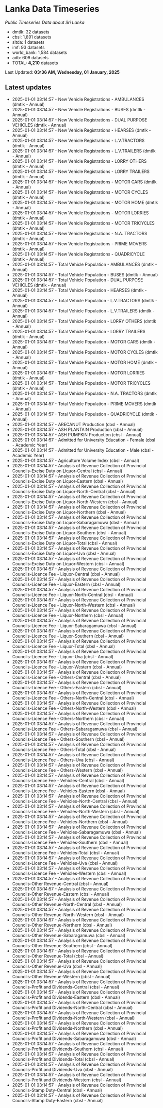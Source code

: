 # Lanka Data Timeseries
*Public Timeseries Data about Sri Lanka*

* dmtlk: 32 datasets
* cbsl: 1,891 datasets
* sltda: 1 datasets
* imf: 93 datasets
* world_bank: 1,584 datasets
* adb: 609 datasets
* TOTAL: **4,210** datasets

Last Updated: **03:36 AM, Wednesday, 01 January, 2025**

## Latest updates

* 2025-01-01 03:14:57 - New Vehicle Registrations - AMBULANCES (dmtlk - Annual)
* 2025-01-01 03:14:57 - New Vehicle Registrations - BUSES (dmtlk - Annual)
* 2025-01-01 03:14:57 - New Vehicle Registrations - DUAL PURPOSE VEHICLES (dmtlk - Annual)
* 2025-01-01 03:14:57 - New Vehicle Registrations - HEARSES (dmtlk - Annual)
* 2025-01-01 03:14:57 - New Vehicle Registrations - L.V.TRACTORS (dmtlk - Annual)
* 2025-01-01 03:14:57 - New Vehicle Registrations - L.V.TRAILERS (dmtlk - Annual)
* 2025-01-01 03:14:57 - New Vehicle Registrations - LORRY OTHERS (dmtlk - Annual)
* 2025-01-01 03:14:57 - New Vehicle Registrations - LORRY TRAILERS (dmtlk - Annual)
* 2025-01-01 03:14:57 - New Vehicle Registrations - MOTOR CARS (dmtlk - Annual)
* 2025-01-01 03:14:57 - New Vehicle Registrations - MOTOR CYCLES (dmtlk - Annual)
* 2025-01-01 03:14:57 - New Vehicle Registrations - MOTOR HOME (dmtlk - Annual)
* 2025-01-01 03:14:57 - New Vehicle Registrations - MOTOR LORRIES (dmtlk - Annual)
* 2025-01-01 03:14:57 - New Vehicle Registrations - MOTOR TRICYCLES (dmtlk - Annual)
* 2025-01-01 03:14:57 - New Vehicle Registrations - N.A. TRACTORS (dmtlk - Annual)
* 2025-01-01 03:14:57 - New Vehicle Registrations - PRIME MOVERS (dmtlk - Annual)
* 2025-01-01 03:14:57 - New Vehicle Registrations - QUADRICYCLE (dmtlk - Annual)
* 2025-01-01 03:14:57 - Total Vehicle Population - AMBULANCES (dmtlk - Annual)
* 2025-01-01 03:14:57 - Total Vehicle Population - BUSES (dmtlk - Annual)
* 2025-01-01 03:14:57 - Total Vehicle Population - DUAL PURPOSE VEHICLES (dmtlk - Annual)
* 2025-01-01 03:14:57 - Total Vehicle Population - HEARSES (dmtlk - Annual)
* 2025-01-01 03:14:57 - Total Vehicle Population - L.V.TRACTORS (dmtlk - Annual)
* 2025-01-01 03:14:57 - Total Vehicle Population - L.V.TRAILERS (dmtlk - Annual)
* 2025-01-01 03:14:57 - Total Vehicle Population - LORRY OTHERS (dmtlk - Annual)
* 2025-01-01 03:14:57 - Total Vehicle Population - LORRY TRAILERS (dmtlk - Annual)
* 2025-01-01 03:14:57 - Total Vehicle Population - MOTOR CARS (dmtlk - Annual)
* 2025-01-01 03:14:57 - Total Vehicle Population - MOTOR CYCLES (dmtlk - Annual)
* 2025-01-01 03:14:57 - Total Vehicle Population - MOTOR HOME (dmtlk - Annual)
* 2025-01-01 03:14:57 - Total Vehicle Population - MOTOR LORRIES (dmtlk - Annual)
* 2025-01-01 03:14:57 - Total Vehicle Population - MOTOR TRICYCLES (dmtlk - Annual)
* 2025-01-01 03:14:57 - Total Vehicle Population - N.A. TRACTORS (dmtlk - Annual)
* 2025-01-01 03:14:57 - Total Vehicle Population - PRIME MOVERS (dmtlk - Annual)
* 2025-01-01 03:14:57 - Total Vehicle Population - QUADRICYCLE (dmtlk - Annual)
* 2025-01-01 03:14:57 - ARECANUT Production (cbsl - Annual)
* 2025-01-01 03:14:57 - ASH PLANTAIN Production (cbsl - Annual)
* 2025-01-01 03:14:57 - ASH PUMPKIN Production (cbsl - Annual)
* 2025-01-01 03:14:57 - Admitted for University Education - Female (cbsl - Academic Year)
* 2025-01-01 03:14:57 - Admitted for University Education - Male (cbsl - Academic Year)
* 2025-01-01 03:14:57 - Agriculture Volume Index (cbsl - Annual)
* 2025-01-01 03:14:57 - Analysis of Revenue Collection of Provincial Councils-Excise Duty on Liquor-Central (cbsl - Annual)
* 2025-01-01 03:14:57 - Analysis of Revenue Collection of Provincial Councils-Excise Duty on Liquor-Eastern (cbsl - Annual)
* 2025-01-01 03:14:57 - Analysis of Revenue Collection of Provincial Councils-Excise Duty on Liquor-North-Central (cbsl - Annual)
* 2025-01-01 03:14:57 - Analysis of Revenue Collection of Provincial Councils-Excise Duty on Liquor-North-Western (cbsl - Annual)
* 2025-01-01 03:14:57 - Analysis of Revenue Collection of Provincial Councils-Excise Duty on Liquor-Northern (cbsl - Annual)
* 2025-01-01 03:14:57 - Analysis of Revenue Collection of Provincial Councils-Excise Duty on Liquor-Sabaragamuwa (cbsl - Annual)
* 2025-01-01 03:14:57 - Analysis of Revenue Collection of Provincial Councils-Excise Duty on Liquor-Southern (cbsl - Annual)
* 2025-01-01 03:14:57 - Analysis of Revenue Collection of Provincial Councils-Excise Duty on Liquor-Total (cbsl - Annual)
* 2025-01-01 03:14:57 - Analysis of Revenue Collection of Provincial Councils-Excise Duty on Liquor-Uva (cbsl - Annual)
* 2025-01-01 03:14:57 - Analysis of Revenue Collection of Provincial Councils-Excise Duty on Liquor-Western (cbsl - Annual)
* 2025-01-01 03:14:57 - Analysis of Revenue Collection of Provincial Councils-Licence Fee - Liquor-Central (cbsl - Annual)
* 2025-01-01 03:14:57 - Analysis of Revenue Collection of Provincial Councils-Licence Fee - Liquor-Eastern (cbsl - Annual)
* 2025-01-01 03:14:57 - Analysis of Revenue Collection of Provincial Councils-Licence Fee - Liquor-North-Central (cbsl - Annual)
* 2025-01-01 03:14:57 - Analysis of Revenue Collection of Provincial Councils-Licence Fee - Liquor-North-Western (cbsl - Annual)
* 2025-01-01 03:14:57 - Analysis of Revenue Collection of Provincial Councils-Licence Fee - Liquor-Northern (cbsl - Annual)
* 2025-01-01 03:14:57 - Analysis of Revenue Collection of Provincial Councils-Licence Fee - Liquor-Sabaragamuwa (cbsl - Annual)
* 2025-01-01 03:14:57 - Analysis of Revenue Collection of Provincial Councils-Licence Fee - Liquor-Southern (cbsl - Annual)
* 2025-01-01 03:14:57 - Analysis of Revenue Collection of Provincial Councils-Licence Fee - Liquor-Total (cbsl - Annual)
* 2025-01-01 03:14:57 - Analysis of Revenue Collection of Provincial Councils-Licence Fee - Liquor-Uva (cbsl - Annual)
* 2025-01-01 03:14:57 - Analysis of Revenue Collection of Provincial Councils-Licence Fee - Liquor-Western (cbsl - Annual)
* 2025-01-01 03:14:57 - Analysis of Revenue Collection of Provincial Councils-Licence Fee - Others-Central (cbsl - Annual)
* 2025-01-01 03:14:57 - Analysis of Revenue Collection of Provincial Councils-Licence Fee - Others-Eastern (cbsl - Annual)
* 2025-01-01 03:14:57 - Analysis of Revenue Collection of Provincial Councils-Licence Fee - Others-North-Central (cbsl - Annual)
* 2025-01-01 03:14:57 - Analysis of Revenue Collection of Provincial Councils-Licence Fee - Others-North-Western (cbsl - Annual)
* 2025-01-01 03:14:57 - Analysis of Revenue Collection of Provincial Councils-Licence Fee - Others-Northern (cbsl - Annual)
* 2025-01-01 03:14:57 - Analysis of Revenue Collection of Provincial Councils-Licence Fee - Others-Sabaragamuwa (cbsl - Annual)
* 2025-01-01 03:14:57 - Analysis of Revenue Collection of Provincial Councils-Licence Fee - Others-Southern (cbsl - Annual)
* 2025-01-01 03:14:57 - Analysis of Revenue Collection of Provincial Councils-Licence Fee - Others-Total (cbsl - Annual)
* 2025-01-01 03:14:57 - Analysis of Revenue Collection of Provincial Councils-Licence Fee - Others-Uva (cbsl - Annual)
* 2025-01-01 03:14:57 - Analysis of Revenue Collection of Provincial Councils-Licence Fee - Others-Western (cbsl - Annual)
* 2025-01-01 03:14:57 - Analysis of Revenue Collection of Provincial Councils-Licence Fee - Vehicles-Central (cbsl - Annual)
* 2025-01-01 03:14:57 - Analysis of Revenue Collection of Provincial Councils-Licence Fee - Vehicles-Eastern (cbsl - Annual)
* 2025-01-01 03:14:57 - Analysis of Revenue Collection of Provincial Councils-Licence Fee - Vehicles-North-Central (cbsl - Annual)
* 2025-01-01 03:14:57 - Analysis of Revenue Collection of Provincial Councils-Licence Fee - Vehicles-North-Western (cbsl - Annual)
* 2025-01-01 03:14:57 - Analysis of Revenue Collection of Provincial Councils-Licence Fee - Vehicles-Northern (cbsl - Annual)
* 2025-01-01 03:14:57 - Analysis of Revenue Collection of Provincial Councils-Licence Fee - Vehicles-Sabaragamuwa (cbsl - Annual)
* 2025-01-01 03:14:57 - Analysis of Revenue Collection of Provincial Councils-Licence Fee - Vehicles-Southern (cbsl - Annual)
* 2025-01-01 03:14:57 - Analysis of Revenue Collection of Provincial Councils-Licence Fee - Vehicles-Total (cbsl - Annual)
* 2025-01-01 03:14:57 - Analysis of Revenue Collection of Provincial Councils-Licence Fee - Vehicles-Uva (cbsl - Annual)
* 2025-01-01 03:14:57 - Analysis of Revenue Collection of Provincial Councils-Licence Fee - Vehicles-Western (cbsl - Annual)
* 2025-01-01 03:14:57 - Analysis of Revenue Collection of Provincial Councils-Other Revenue-Central (cbsl - Annual)
* 2025-01-01 03:14:57 - Analysis of Revenue Collection of Provincial Councils-Other Revenue-Eastern (cbsl - Annual)
* 2025-01-01 03:14:57 - Analysis of Revenue Collection of Provincial Councils-Other Revenue-North-Central (cbsl - Annual)
* 2025-01-01 03:14:57 - Analysis of Revenue Collection of Provincial Councils-Other Revenue-North-Western (cbsl - Annual)
* 2025-01-01 03:14:57 - Analysis of Revenue Collection of Provincial Councils-Other Revenue-Northern (cbsl - Annual)
* 2025-01-01 03:14:57 - Analysis of Revenue Collection of Provincial Councils-Other Revenue-Sabaragamuwa (cbsl - Annual)
* 2025-01-01 03:14:57 - Analysis of Revenue Collection of Provincial Councils-Other Revenue-Southern (cbsl - Annual)
* 2025-01-01 03:14:57 - Analysis of Revenue Collection of Provincial Councils-Other Revenue-Total (cbsl - Annual)
* 2025-01-01 03:14:57 - Analysis of Revenue Collection of Provincial Councils-Other Revenue-Uva (cbsl - Annual)
* 2025-01-01 03:14:57 - Analysis of Revenue Collection of Provincial Councils-Other Revenue-Western (cbsl - Annual)
* 2025-01-01 03:14:57 - Analysis of Revenue Collection of Provincial Councils-Profit and Dividends-Central (cbsl - Annual)
* 2025-01-01 03:14:57 - Analysis of Revenue Collection of Provincial Councils-Profit and Dividends-Eastern (cbsl - Annual)
* 2025-01-01 03:14:57 - Analysis of Revenue Collection of Provincial Councils-Profit and Dividends-North-Central (cbsl - Annual)
* 2025-01-01 03:14:57 - Analysis of Revenue Collection of Provincial Councils-Profit and Dividends-North-Western (cbsl - Annual)
* 2025-01-01 03:14:57 - Analysis of Revenue Collection of Provincial Councils-Profit and Dividends-Northern (cbsl - Annual)
* 2025-01-01 03:14:57 - Analysis of Revenue Collection of Provincial Councils-Profit and Dividends-Sabaragamuwa (cbsl - Annual)
* 2025-01-01 03:14:57 - Analysis of Revenue Collection of Provincial Councils-Profit and Dividends-Southern (cbsl - Annual)
* 2025-01-01 03:14:57 - Analysis of Revenue Collection of Provincial Councils-Profit and Dividends-Total (cbsl - Annual)
* 2025-01-01 03:14:57 - Analysis of Revenue Collection of Provincial Councils-Profit and Dividends-Uva (cbsl - Annual)
* 2025-01-01 03:14:57 - Analysis of Revenue Collection of Provincial Councils-Profit and Dividends-Western (cbsl - Annual)
* 2025-01-01 03:14:57 - Analysis of Revenue Collection of Provincial Councils-Stamp Duty-Central (cbsl - Annual)
* 2025-01-01 03:14:57 - Analysis of Revenue Collection of Provincial Councils-Stamp Duty-Eastern (cbsl - Annual)